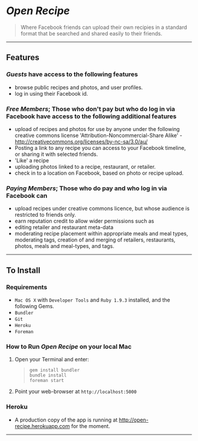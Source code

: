 _Open Recipe_
===========

> Where Facebook friends can upload their own recipies in a standard format
> that be searched and shared easily to their friends.

---

## Features

### _Guests_ have access to the following features

* browse public recipes and photos, and user profiles.
* log in using their Facebook id.

### _Free Members_; Those who don't pay but who do log in via Facebook have access to the following additional features

* upload of recipes and photos for use by anyone under the following
creative commons license 'Attribution-Noncommercial-Share Alike' -
http://creativecommons.org/licenses/by-nc-sa/3.0/au/
* Posting a link to any recipe you can access to your Facebook
timeline, or sharing it with selected friends.
* 'Like' a recipe
* uploading photos linked to a recipe, restaurant, or retailer.
* check in to a location on Facebook, based on photo or recipe upload.

### _Paying Members_; Those who do pay and who log in via Facebook can

* upload recipes under creative commons licence, but whose audience is
restricted to friends only.
* earn reputation credit to allow wider permissions such as
 * editing retailer and restaurant meta-data
 * moderating recipe placement within appropriate meals and meal
types, moderating tags, creation of and merging of retailers,
restaurants, photos, meals and meal-types, and tags.

---

## To Install

### Requirements

* `Mac OS X` with `Developer Tools` and `Ruby 1.9.3` installed, and the following Gems.
 * `Bundler`
 * `Git`
 * `Heroku`
 * `Foreman`

### How to Run _Open Recipe_ on your local Mac

1. Open your Terminal and enter: 
 
    > `gem install bundler`  
    > `bundle install`  
    > `foreman start`

2. Point your web-browser at `http://localhost:5000`

### Heroku

* A production copy of the app is running at http://open-recipe.herokuapp.com for the moment.

---
